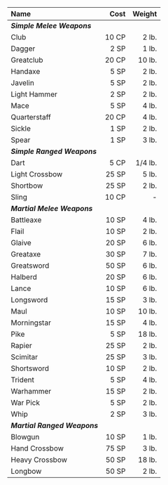 | Name                         |  Cost |  Weight |
| :--------------------------- | ----: | ------: |
| ***Simple Melee Weapons***   |       |         |
| Club                         | 10 CP |   2 lb. |
| Dagger                       |  2 SP |   1 lb. |
| Greatclub                    | 20 CP |  10 lb. |
| Handaxe                      |  5 SP |   2 lb. |
| Javelin                      |  5 SP |   2 lb. |
| Light Hammer                 |  2 SP |   2 lb. |
| Mace                         |  5 SP |   4 lb. |
| Quarterstaff                 | 20 CP |   4 lb. |
| Sickle                       |  1 SP |   2 lb. |
| Spear                        |  1 SP |   3 lb. |
| ***Simple Ranged Weapons***  |       |         |
| Dart                         |  5 CP | 1/4 lb. |
| Light Crossbow               | 25 SP |   5 lb. |
| Shortbow                     | 25 SP |   2 lb. |
| Sling                        | 10 CP |       - |
| ***Martial Melee Weapons***  |       |         |
| Battleaxe                    | 10 SP |   4 lb. |
| Flail                        | 10 SP |   2 lb. |
| Glaive                       | 20 SP |   6 lb. |
| Greataxe                     | 30 SP |   7 lb. |
| Greatsword                   | 50 SP |   6 lb. |
| Halberd                      | 20 SP |   6 lb. |
| Lance                        | 10 SP |   6 lb. |
| Longsword                    | 15 SP |   3 lb. |
| Maul                         | 10 SP |  10 lb. |
| Morningstar                  | 15 SP |   4 lb. |
| Pike                         |  5 SP |  18 lb. |
| Rapier                       | 25 SP |   2 lb. |
| Scimitar                     | 25 SP |   3 lb. |
| Shortsword                   | 10 SP |   2 lb. |
| Trident                      |  5 SP |   4 lb. |
| Warhammer                    | 15 SP |   2 lb. |
| War Pick                     |  5 SP |   2 lb. |
| Whip                         |  2 SP |   3 lb. |
| ***Martial Ranged Weapons*** |       |         |
| Blowgun                      | 10 SP |   1 lb. |
| Hand Crossbow                | 75 SP |   3 lb. |
| Heavy Crossbow               | 50 SP |  18 lb. |
| Longbow                      | 50 SP |   2 lb. |
